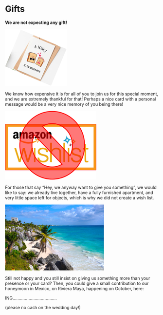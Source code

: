 # Gifts

**We are not expecting any gift!**

![Gifts](Picture19.png)

We know how expensive it is for all of you to join us for this
special moment, and we are extremely thankful for that!
Perhaps a nice card with a personal message would be a
very nice memory of you being there!

<img src="Picture20.png" alt="No Wishlist" style="width:300px;"/>

For those that say “Hey, we anyway want to give you
something”, we would like to say: we already live together,
have a fully furnished apartment, and very little space left
for objects, which is why we did not create a wish list.

![Honeymoon](Picture21.png)

Still not happy and you still insist on giving us
something more than your presence or your card?
Then, you could give a small contribution to our
honeymoon in Mexico, on Riviera Maya,
happening on October, here:


ING.................................... 


(please no cash on
the wedding day!)